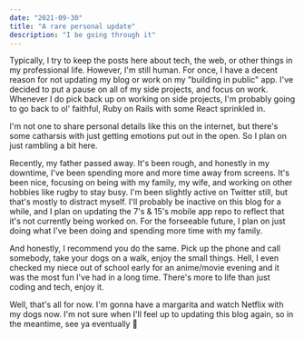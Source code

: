 ```yaml
---
date: "2021-09-30"
title: "A rare personal update"
description: "I be going through it"
---
```


Typically, I try to keep the posts here about tech, the web, or other things in my professional life. However, I'm still human. For once, I have a decent reason for not updating my blog or work on my "building in public" app. I've decided to put a pause on all of my side projects, and focus on work. Whenever I do pick back up on working on side projects, I'm probably going to go back to ol' faithful, Ruby on Rails with some React sprinkled in.

I'm not one to share personal details like this on the internet, but there's some catharsis with just getting emotions put out in the open. So I plan on just rambling a bit here.

Recently, my father passed away. It's been rough, and honestly in my downtime, I've been spending more and more time away from screens. It's been nice, focusing on being with my family, my wife, and working on other hobbies like rugby to stay busy. I'm been slightly active on Twitter still, but that's mostly to distract myself. I'll probably be inactive on this blog for a while, and I plan on updating the 7's & 15's mobile app repo to reflect that it's not currently being worked on. For the forseeable future, I plan on just doing what I've been doing and spending more time with my family.

And honestly, I recommend you do the same. Pick up the phone and call somebody, take your dogs on a walk, enjoy the small things. Hell, I even checked my niece out of school early for an anime/movie evening and it was the most fun I've had in a long time. There's more to life than just coding and tech, enjoy it.

Well, that's all for now. I'm gonna have a margarita and watch Netflix with my dogs now. I'm not sure when I'll feel up to updating this blog again, so in the meantime, see ya eventually 👋
